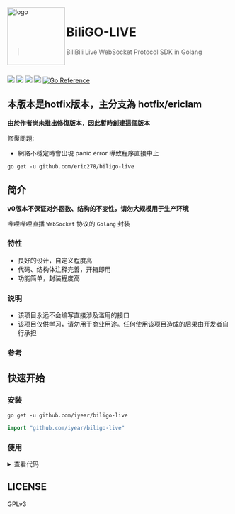 <img src="./img/logo.png" alt="logo" width="130" height="130" align="left" />

<h1>BiliGO-LIVE</h1>

> BiliBili Live WebSocket Protocol SDK in Golang

<br/>

![](https://img.shields.io/github/go-mod/go-version/iyear/biligo-live?style=flat-square)
![](https://img.shields.io/badge/license-GPL-lightgrey.svg?style=flat-square)
![](https://img.shields.io/github/v/release/iyear/biligo-live?color=red&style=flat-square)
![](https://img.shields.io/github/last-commit/iyear/biligo-live?style=flat-square)
[![Go Reference](https://pkg.go.dev/badge/github.com/iyear/biligo-live.svg)](https://pkg.go.dev/github.com/iyear/biligo-live)

## 本版本是hotfix版本，主分支為 hotfix/ericlam

**由於作者尚未推出修復版本，因此暫時創建這個版本**

修復問題:
- 網絡不穩定時會出現 panic error 導致程序直接中止

```shell
go get -u github.com/eric278/biligo-live
```

## 简介

**v0版本不保证对外函数、结构的不变性，请勿大规模用于生产环境**

哔哩哔哩直播 `WebSocket` 协议的 `Golang` 封装

### 特性
- 良好的设计，自定义程度高
- 代码、结构体注释完善，开箱即用
- 功能简单，封装程度高
### 说明

- 该项目永远不会编写直接涉及滥用的接口
- 该项目仅供学习，请勿用于商业用途。任何使用该项目造成的后果由开发者自行承担

### 参考

## 快速开始
### 安装

```shell
go get -u github.com/iyear/biligo-live
```

```go
import "github.com/iyear/biligo-live"
```

### 使用
<details>
<summary>查看代码</summary>

```go
package main

import (
	"context"
	"fmt"
	"github.com/gorilla/websocket"
	"github.com/iyear/biligo-live"
	"log"
	"time"
)

// 同 README.md 的快速开始

func main() {
	const room int64 = 48743

	// 获取一个Live实例
	// debug: debug模式，输出一些额外的信息
	// heartbeat: 心跳包发送间隔。不发送心跳包，70 秒之后会断开连接，通常每 30 秒发送 1 次
	// cache: Rev channel 的缓存
	// recover: panic recover后的操作函数
	l := live.NewLive(true, 30*time.Second, 0, func(err error) {
		log.Println("panic:", err)
		// do something...
	})

	// 连接ws服务器
	// dialer: ws dialer
	// host: bilibili live ws host
	if err := l.Conn(websocket.DefaultDialer, live.WsDefaultHost); err != nil {
		log.Fatal(err)
		return
	}

	ctx, stop := context.WithCancel(context.Background())

	go func() {
		// 进入房间
		// room: room id(真实ID，短号需自行转换)
		// key: 用户标识，可留空
		// uid: 用户UID，可随机生成
		if err := l.Enter(ctx, room, "", 12345678); err != nil {
			log.Fatal(err)
			return
		}
	}()

	go rev(ctx, l)

	// 15s的演示
	after := time.NewTimer(15 * time.Second)
	defer after.Stop()
	<-after.C
	fmt.Println("I want to stop")
	// 关闭ws连接与相关协程
	stop()
	// 为了使安全退出效果可见，进行阻塞，真实场景中可以移除
	select {}
}
func rev(ctx context.Context, l *live.Live) {
	for {
		select {
		case tp := <-l.Rev:
			if tp.Error != nil {
				// do something...
				log.Println(tp.Error)
				continue
			}
			handle(tp.Msg)
		case <-ctx.Done():
			log.Println("rev func stopped")
			return
		}
	}
}
func handle(msg live.Msg) {
	// 使用 msg.(type) 进行事件跳转和处理，常见事件基本都完成了解析(Parse)功能，不常见的功能有一些实在太难抓取
	// 更多注释和说明等待添加
	switch msg.(type) {
	// 心跳回应直播间人气值
	case *live.MsgHeartbeatReply:
		log.Printf("hot: %d\n", msg.(*live.MsgHeartbeatReply).GetHot())
	// 弹幕消息	
	case *live.MsgDanmaku:
		dm, err := msg.(*live.MsgDanmaku).Parse()
		if err != nil {
			log.Println(err)
			return
		}
		fmt.Printf("弹幕: %s (%d:%s) 【%s】| %d\n", dm.Content, dm.MID, dm.Uname, dm.MedalName, dm.Time)
	// 礼物消息	
	case *live.MsgSendGift:
		g, err := msg.(*live.MsgSendGift).Parse()
		if err != nil {
			log.Println(err)
			return
		}
		fmt.Printf("%s: %s %d个%s\n", g.Action, g.Uname, g.Num, g.GiftName)
	// 直播间粉丝数变化消息	
	case *live.MsgFansUpdate:
		f, err := msg.(*live.MsgFansUpdate).Parse()
		if err != nil {
			log.Println(err)
			return
		}
		fmt.Printf("room: %d,fans: %d,fansClub: %d\n", f.RoomID, f.Fans, f.FansClub)
	// case:......

	// General 表示live未实现的CMD命令，请自行处理raw数据。也可以提issue更新这个CMD
	case *live.MsgGeneral:
		fmt.Println("unknown msg type|raw:", string(msg.Raw()))
	}
}

```
</details>

## LICENSE

GPLv3